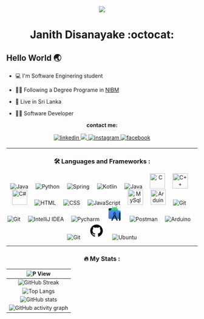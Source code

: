 <div align="center"><img src="https://cdn-icons-png.flaticon.com/512/5986/5986092.png" width=200 height100 />

# Janith Disanayake :octocat:

<div align="left">
  
## Hello World :earth_asia:
- :computer: I'm Software Enginering student
- :man_student: Following a Degree Programe in [NIBM](https://www.nibm.lk/)
- :lion: Live in Sri Lanka
- :man_technologist: Software Developer

  </div>
  
<b> contact me: </b>
</br>

<a href="https://www.linkedin.com/in/janith-disanayake-8511b0240/">
<img src=https://img.shields.io/badge/linkedin-black.svg?&style=for-the-badge&logo=linkedin&logoColor=white alt=linkedin style="margin-bottom: 5px;" />
</a>
<a href="mailto:janith.kavinda3003@gmail.com" target="_blank">
<img src=https://img.shields.io/badge/gmail-%66103178?style=for-the-badge&logo=youtube&logoColor=white />
</a>
<a href="https://instagram.com/ " target="_blank">
<img src=https://img.shields.io/badge/instagram-purple.svg?&style=for-the-badge&logo=instagram&logoColor=white alt=instagram style="margin-bottom: 5px;" />
</a>
<a href="https://www.facebook.com/ " target="_blank">
<img src=https://img.shields.io/badge/facebook-%232E87FB.svg?&style=for-the-badge&logo=facebook&logoColor=white alt=facebook style="margin-bottom: 5px;" />
</a> <br />

---
### :hammer_and_wrench: Languages and Frameworks :
<div>
  <img src="/Images/java-logo.png" title="Java" alt="Java" width="30" height="auto"/>
  &nbsp;&nbsp;&nbsp;
  <img src="/Images/python-logo.png" title="Python" alt="Python" width="40" height="40"/>
  &nbsp;&nbsp;&nbsp;
  <img src="/Images/spring-boot-logo.png" title="Spring" alt="Spring" width="43" height="auto"/>
  &nbsp;&nbsp;&nbsp;
    <img src="/Images/kotlin-logo.svg" title="Kotlin" alt="Kotlin" width="43" height="auto"/>
  &nbsp;&nbsp;&nbsp;
  <img src="/Images/reactjs-icon.svg" title="React" alt="Java" width="40" height="auto"/>
  &nbsp;&nbsp;&nbsp;
  <img src="/Images/c-logo.svg" title="C" **alt="C" width="40" height="40"/>
  &nbsp;&nbsp;&nbsp;
  <img src="/Images/c%2B%2B-logo.svg" title="C++" **alt="C++" width="40" height="40"/>
  &nbsp;&nbsp;&nbsp;
  <img src="/Images/c%23-logo.png" title="C#" **alt="C#" width="40" height="40"/>
  &nbsp;&nbsp;&nbsp;
  <img src="/Images/html5-logo.svg" title="HTML5" alt="HTML" width="40" height="40"/>
  &nbsp;&nbsp;&nbsp;
  <img src="/Images/css3-logo.svg" title="CSS" alt="CSS" width="44" height="44"/>
  &nbsp;&nbsp;&nbsp;
  <img src="/Images/javascript-logo.svg" title="JavaScript" alt="JavaScript" width="40" height="40"/>
  &nbsp;&nbsp;&nbsp;
  <img src="https://raw.githubusercontent.com/danielcranney/readme-generator/main/public/icons/skills/mysql-colored.svg" title="MySql" **alt="C#" width="40" height="40"/>
  &nbsp;&nbsp;&nbsp;
  <img src="/Images/arduino-lang-icon.svg" title="Arduino" **alt="Arduino" width="40" height="40"/>
  &nbsp;&nbsp;&nbsp;
  
<!--
</div>

### :hammer_and_pick: Tools :
<div>
-->
  <img src="/Images/vscode-logo.svg" title="Visual Studio Code" alt="Git" width="40" height="40"/>
  &nbsp;&nbsp;&nbsp;
  <img src="/Images/visual-studio-logo.svg" title="Visual Studio" alt="Git" width="40" height="40"/>
  &nbsp;&nbsp;&nbsp;
  <img src="/Images/intellij-logo.svg" title="IntelliJ IDEA" alt="IntelliJ IDEA" width="40" height="40"/>
  &nbsp;&nbsp;&nbsp;
  <img src="/Images/pycharm-logo.svg" title="Pycharm" alt="Pycharm" width="40" height="40"/>
  &nbsp;&nbsp;&nbsp;
  <img src="/Images/android-studio-logo.svg" title="Android Studio" alt="Android Studio" width="40" height="40"/>
  &nbsp;&nbsp;&nbsp;
  <img src="/Images/postman-logo.svg" title="Postman" alt="Postman" width="35" height="35"/>
  &nbsp;&nbsp;&nbsp;
  <img src="/Images/arduino-logo.png" title="Arduino" alt="Arduino" width="35" height="35"/>
  &nbsp;&nbsp;&nbsp;
  <img src="/Images/git-logo.svg" title="Git" alt="Git" width="40" height="40"/>
  &nbsp;&nbsp;&nbsp;
  <img src="/Images/github-logo.svg" title="GitHub" alt="GitHub" width="45" height="45"/>
  &nbsp;&nbsp;&nbsp;
  <img src="/Images/ubuntu-logo.png" title="Ubuntu" alt="Ubuntu" width="45" height="45"/>
  
</div>

---

### :fire: My Stats :</br>

|   <img src="https://komarev.com/ghpvc/?username=Janith3003&style=for-the-badge&color=yellowgreen" alt="P View"/>    |
|:---:|
|   ![GitHub Streak](http://github-readme-streak-stats.herokuapp.com?user=Janith3003&theme=navy-gear&card_width=500)   |
|   ![Top Langs](https://github-readme-stats.vercel.app/api/top-langs/?username=janith3003&hide_border=true&layout=compact&theme=rose_pine&card_width=450) |
|   ![GitHub stats](https://github-readme-stats.vercel.app/api?username=janith3003&show_icons=true&count_private=true&hide_border=true&theme=outrun) |
|   ![GitHub activity graph](https://github-readme-activity-graph.cyclic.app/graph?username=Janith3003&theme=merko&width=500) |

<!-- |   <a href="http://www.github.com/Janith3003"><img src="https://activity-graph.herokuapp.com/graph?username=Janith3003&bg_color=1c1917&color=ffffff&line=0891b2&point=ffffff&area_color=1c1917&area=true&hide_border=true&custom_title=GitHub%20Commits%20Graph" alt="GitHub Commits Graph" width="500" height="auto" /></a>   | -->
  


<!--
**Janith3003/Janith3003** is a ✨ _special_ ✨ repository because its `README.md` (this file) appears on your GitHub profile.

Here are some ideas to get you started:

- 🔭 I’m currently working on ...
- 🌱 I’m currently learning ...
- 👯 I’m looking to collaborate on ...
- 🤔 I’m looking for help with ...
- 💬 Ask me about ...
- 📫 How to reach me: ...
- 😄 Pronouns: ...
- ⚡ Fun fact: ...
-->

<!--
[![image](https://user-images.githubusercontent.com/98578391/178123006-4f2439a8-ba18-4c95-8203-53477f8bac3f.png)](https://www.linkedin.com/in/janith-disanayake-8511b0240/)   ![image](https://user-images.githubusercontent.com/98578391/178123099-70015bb1-4d19-4640-8722-5b62a5df5abf.png)   ![image](https://user-images.githubusercontent.com/98578391/178123194-7343826f-7c96-4878-b12f-75491fbc2bcf.png)
-->
